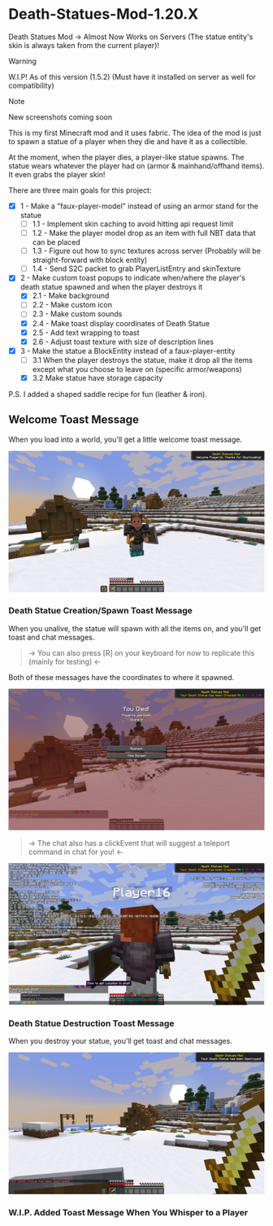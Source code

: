 # Death-Statues-Mod-1.20.X
Death Statues Mod -> Almost Now Works on Servers (The statue entity's skin is always taken from the current player)!

> [!WARNING]
> W.I.P! As of this version (1.5.2) (Must have it installed on server as well for compatibility)

> [!NOTE]
> New screenshots coming soon

This is my first Minecraft mod and it uses fabric. The idea of the mod is just to spawn a statue of a player when they die and have it as a collectible.

At the moment, when the player dies, a player-like statue spawns. The statue wears whatever the player had on (armor & mainhand/offhand items). It even grabs the player skin!

There are three main goals for this project:
- [x] 1 - Make a "faux-player-model" instead of using an armor stand for the statue
  - [ ] 1.1 - Implement skin caching to avoid hitting api request limit
  - [ ] 1.2 - Make the player model drop as an item with full NBT data that can be placed
  - [ ] 1.3 - Figure out how to sync textures across server (Probably will be straight-forward with block entity)
  - [ ] 1.4 - Send S2C packet to grab PlayerListEntry and skinTexture

- [x] 2 - Make custom toast popups to indicate when/where the player's death statue spawned and when the player destroys it
  - [x] 2.1 - Make background
  - [ ] 2.2 - Make custom icon
  - [ ] 2.3 - Make custom sounds
  - [x] 2.4 - Make toast display coordinates of Death Statue
  - [x] 2.5 - Add text wrapping to toast
  - [x] 2.6 - Adjust toast texture with size of description lines

- [x] 3 - Make the statue a BlockEntity instead of a faux-player-entity 
  - [ ] 3.1 When the player destroys the statue, make it drop all the items except what you choose to leave on (specific armor/weapons)
  - [x] 3.2 Make statue have storage capacity

P.S. I added a shaped saddle recipe for fun (leather & iron).

## Welcome Toast Message
When you load into a world, you'll get a little welcome toast message.

![Welcome Toast](images/welcome_toast.png)

### Death Statue Creation/Spawn Toast Message
When you unalive, the statue will spawn with all the items on, and you'll get toast and chat messages.

>-> You can also press [R] on your keyboard for now to replicate this (mainly for testing) <-

Both of these messages have the coordinates to where it spawned.

![Statue Spawned Toast](images/statue_spawned.png)

>-> The chat also has a clickEvent that will suggest a teleport command in chat for you! <-

![Statue Spawned Chat](images/chat_clickEvent.png)

### Death Statue Destruction Toast Message
When you destroy your statue, you'll get toast and chat messages.

![Statue Destroyed](images/statue_destroyed.png)

### W.I.P. Added Toast Message When You Whisper to a Player
